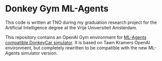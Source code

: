 # Donkey Gym ML-Agents
This code is written at TNO during my graduation research project for the Artificial Intelligence degree at the Vrije Universiteit Amsterdam.

This repository contains an OpenAI Gym environment for [ML-Agents compatible DonkeyCar simulator](https://github.com/vanmil/donkey-simulator-ml-agents). It is based on Tawn Kramers OpenAI environment, but completely rewritten to be compatible with the new ML-Agents simulator version.


